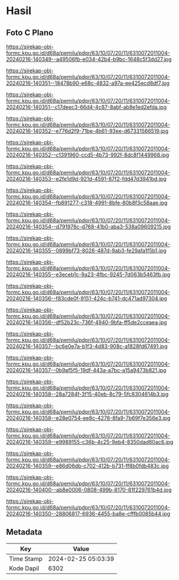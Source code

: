 # Hasil

## Foto C Plano

https://sirekap-obj-formc.kpu.go.id/d68a/pemilu/pdpr/63/10/07/20/11/6310072011004-20240216-140349--a49506fb-e034-42b4-b9bc-1648c5f3dd27.jpg

https://sirekap-obj-formc.kpu.go.id/d68a/pemilu/pdpr/63/10/07/20/11/6310072011004-20240216-140351--18478b90-e68c-4832-a97a-ee425ecd8df7.jpg

https://sirekap-obj-formc.kpu.go.id/d68a/pemilu/pdpr/63/10/07/20/11/6310072011004-20240216-140351--c17deec3-66d4-4c87-8abf-ab8e1ed2efda.jpg

https://sirekap-obj-formc.kpu.go.id/d68a/pemilu/pdpr/63/10/07/20/11/6310072011004-20240216-140352--e776d2f9-71be-4b61-93ee-d67331566519.jpg

https://sirekap-obj-formc.kpu.go.id/d68a/pemilu/pdpr/63/10/07/20/11/6310072011004-20240216-140352--c1391960-ccd5-4b73-992f-8dc8f1449968.jpg

https://sirekap-obj-formc.kpu.go.id/d68a/pemilu/pdpr/63/10/07/20/11/6310072011004-20240216-140353--e2fe1d9d-921d-4591-87f2-fdd47d3941bd.jpg

https://sirekap-obj-formc.kpu.go.id/d68a/pemilu/pdpr/63/10/07/20/11/6310072011004-20240216-140354--fb891277-c318-4991-8bfe-80b8f3c58aae.jpg

https://sirekap-obj-formc.kpu.go.id/d68a/pemilu/pdpr/63/10/07/20/11/6310072011004-20240216-140354--d791978c-d768-41b0-aba3-538a09609215.jpg

https://sirekap-obj-formc.kpu.go.id/d68a/pemilu/pdpr/63/10/07/20/11/6310072011004-20240216-140355--0899bf73-8026-487d-9ab3-fe29afa1f5b1.jpg

https://sirekap-obj-formc.kpu.go.id/d68a/pemilu/pdpr/63/10/07/20/11/6310072011004-20240216-140355--e3eceb1c-9a23-4fbc-9245-7d063b5463fb.jpg

https://sirekap-obj-formc.kpu.go.id/d68a/pemilu/pdpr/63/10/07/20/11/6310072011004-20240216-140356--f83cde0f-9151-424c-b741-dc471ad97304.jpg

https://sirekap-obj-formc.kpu.go.id/d68a/pemilu/pdpr/63/10/07/20/11/6310072011004-20240216-140356--df52b23c-736f-4940-9bfa-ff5de2cceaea.jpg

https://sirekap-obj-formc.kpu.go.id/d68a/pemilu/pdpr/63/10/07/20/11/6310072011004-20240216-140357--bc6e0e7a-b1f3-4d83-908c-a1828fd67491.jpg

https://sirekap-obj-formc.kpu.go.id/d68a/pemilu/pdpr/63/10/07/20/11/6310072011004-20240216-140357--0b9af5f5-19df-443a-a7bc-a15a9473b821.jpg

https://sirekap-obj-formc.kpu.go.id/d68a/pemilu/pdpr/63/10/07/20/11/6310072011004-20240216-140358--28a7284f-3f15-40eb-8c79-5fc8304614b3.jpg

https://sirekap-obj-formc.kpu.go.id/d68a/pemilu/pdpr/63/10/07/20/11/6310072011004-20240216-140358--e28e0754-ee8c-4278-8fa9-7b69f7e356e3.jpg

https://sirekap-obj-formc.kpu.go.id/d68a/pemilu/pdpr/63/10/07/20/11/6310072011004-20240216-140359--e9989155-c36b-4c25-9eb4-8350dad60ac6.jpg

https://sirekap-obj-formc.kpu.go.id/d68a/pemilu/pdpr/63/10/07/20/11/6310072011004-20240216-140359--e86d06db-c702-412b-b731-ff8b0fdb483c.jpg

https://sirekap-obj-formc.kpu.go.id/d68a/pemilu/pdpr/63/10/07/20/11/6310072011004-20240216-140400--ab8e0006-0808-499b-8170-81f229761b4d.jpg

https://sirekap-obj-formc.kpu.go.id/d68a/pemilu/pdpr/63/10/07/20/11/6310072011004-20240216-140350--28806817-6936-4455-ba8e-cfffb0085b44.jpg


## Metadata

| Key        | Value               |
| ---------- | ------------------- |
| Time Stamp | 2024-02-25 05:03:39 |
| Kode Dapil | 6302                |



